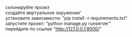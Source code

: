 склонируйте проэкт  
создайте виртуальное окружение'  
установите зависимости: "pip install -r requirements.txt"  
запустите проэкт: "python manage.py runserver"  
перейдите по ссылке "http://127.0.0.1:8000/"  
